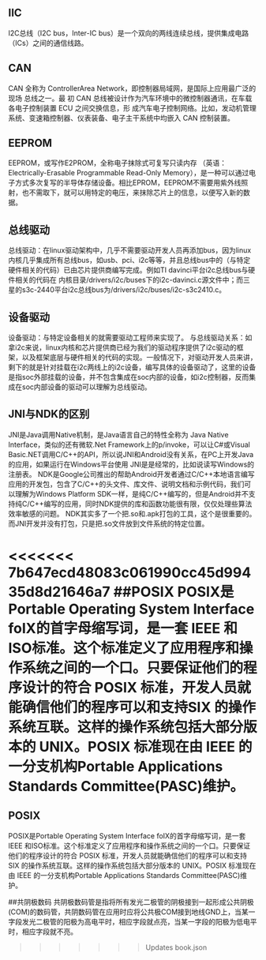 ## IIC
I2C总线（I2C bus，Inter-IC bus）是一个双向的两线连续总线，提供集成电路（ICs）之间的通信线路。

## CAN
CAN 全称为 ControllerArea Network，即控制器局域网，是国际上应用最广泛的现场 总线之一。最
初 CAN 总线被设计作为汽车环境中的微控制器通讯，在车载各电子控制装置 ECU 之间交换信息，形
成汽车电子控制网络。比如，发动机管理系统、变速箱控制器、仪表装备、电子主干系统中均嵌入 CAN
控制装置。

## EEPROM
EEPROM，或写作E2PROM，全称电子抹除式可复写只读内存 （英语：Electrically-Erasable Programmable Read-Only Memory），是一种可以通过电子方式多次复写的半导体存储设备。相比EPROM，EEPROM不需要用紫外线照射，也不需取下，就可以用特定的电压，来抹除芯片上的信息，以便写入新的数据。

## 总线驱动
总线驱动：在linux驱动架构中，几乎不需要驱动开发人员再添加bus，因为linux内核几乎集成所有总线bus，如usb、pci、i2c等等，并且总线bus中的（与特定硬件相关的代码）已由芯片提供商编写完成。例如TI davinci平台i2c总线bus与硬件相关的代码在
内核目录/drivers/i2c/buses下的i2c-davinci.c源文件中；而三星的s3c-2440平台i2c总线bus为/drivers/i2c/buses/i2c-s3c2410.c。
 

## 设备驱动
设备驱动：与特定设备相关的就需要驱动工程师来实现了。
与总线驱动关系：如拿i2c来说，linux内核和芯片提供商已经为我们的驱动程序提供了i2c驱动的框架，以及框架底层与硬件相关的代码的实现。一般情况下，对驱动开发人员来讲，剩下的就是针对挂载在i2c两线上的i2c设备，编写具体的设备驱动了，这里的设备是指soc外部挂载的设备，并不包含集成在soc内部的设备，如i2c控制器，反而集成在soc内部设备的驱动可以理解为总线驱动。

## JNI与NDK的区别
JNI是Java调用Native机制，是Java语言自己的特性全称为 Java Native Interface，类似的还有微软.Net Framework上的p/invoke，可以让C#或Visual Basic.NET调用C/C++的API，所以说JNI和Android没有关系，在PC上开发Java的应用，如果运行在Windows平台使用 JNI是是经常的，比如说读写Windows的注册表。
NDK是Google公司推出的帮助Android开发者通过C/C++本地语言编写应用的开发包，包含了C/C++的头文件、库文件、说明文档和示例代码，我们可以理解为Windows Platform SDK一样，是纯C/C++编写的，但是Android并不支持纯C/C++编写的应用，同时NDK提供的库和函数功能很有限，仅仅处理些算法效率敏感的问题。
NDK其实多了一个把.so和.apk打包的工具，这个是很重要的。
而JNI开发并没有打包，只是把.so文件放到文件系统的特定位置。

<<<<<<< 7b647ecd48083c061990cc45d99435d8d21646a7
##POSIX
POSIX是Portable Operating System Interface foIX的首字母缩写词，是一套 IEEE 和ISO标准。这个标准定义了应用程序和操作系统之间的一个口。只要保证他们的程序设计的符合 POSIX 标准，开发人员就能确信他们的程序可以和支持SIX 的操作系统互联。这样的操作系统包括大部分版本的 UNIX。POSIX 标准现在由 IEEE 的一分支机构Portable Applications Standards Committee(PASC)维护。
=======
## POSIX
POSIX是Portable Operating System Interface foIX的首字母缩写词，是一套 IEEE 和ISO标准。这个标准定义了应用程序和操作系统之间的一个口。只要保证他们的程序设计的符合 POSIX 标准，开发人员就能确信他们的程序可以和支持SIX 的操作系统互联。这样的操作系统包括大部分版本的 UNIX。POSIX 标准现在由 IEEE 的一分支机构Portable Applications Standards Committee(PASC)维护。

##共阴极数码
共阴极数码管是指将所有发光二极管的阴极接到一起形成公共阴极(COM)的数码管，共阴数码管在应用时应将公共极COM接到地线GND上，当某一字段发光二极管的阳极为高电平时，相应字段就点亮，当某一字段的阳极为低电平时，相应字段就不亮。


>>>>>>> Updates book.json
